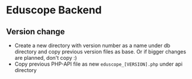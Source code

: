 # Eduscope Backend

## Version change

* Create a new directory with version number as a name under db directory and copy previous version files as base. Or if bigger changes are planned, don't copy :)
* Copy previous PHP-API file as new `eduscope_[VERSION].php` under api directory